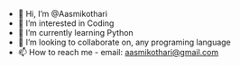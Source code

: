 - 👋 Hi, I’m @Aasmikothari
- 👀 I’m interested in Coding
- 🌱 I’m currently learning Python
- 💞️ I’m looking to collaborate on, any programing language
- 📫 How to reach me - email: aasmikothari@gmail.com

<!---
Aasmikothari/Aasmikothari is a ✨ special ✨ repository because its `README.md` (this file) appears on your GitHub profile.
You can click the Preview link to take a look at your changes.
--->
